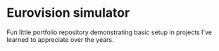 # Eurovision simulator

Fun little portfolio repository demonstrating basic setup in projects I've learned to appreciate over the years.

